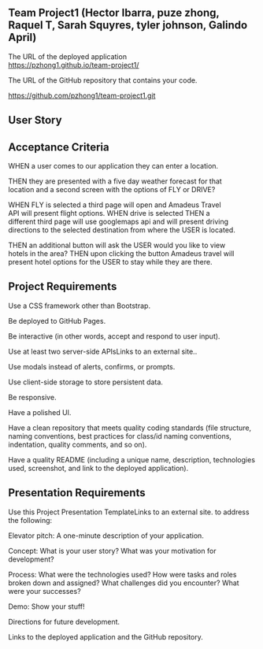  ## Team Project1 (Hector Ibarra,  puze zhong,  Raquel T,  Sarah Squyres,  tyler johnson, Galindo April)  

The URL of the deployed application  
https://pzhong1.github.io/team-project1/

The URL of the GitHub repository that contains your code.

https://github.com/pzhong1/team-project1.git

 ## User Story  



## Acceptance Criteria  
WHEN a user comes to our application they can enter a location.  

THEN they are presented with a five day weather forecast for that  
location and a second screen with the options of FLY or DRIVE?  

WHEN FLY is selected a third page will open and Amadeus Travel  
API will present flight options. WHEN drive is selected THEN a  
different third page will use googlemaps api and will present driving  
directions to the selected destination from where the USER is located. 

THEN an additional button will ask the USER would you like to view  
hotels in the area? THEN upon clicking the button Amadeus travel will  
present hotel options for the USER to stay while they are there.  


## Project Requirements
Use a CSS framework other than Bootstrap.  

Be deployed to GitHub Pages.  

Be interactive (in other words, accept and respond to user input).  

Use at least two server-side APIsLinks to an external site..  

Use modals instead of alerts, confirms, or prompts.  

Use client-side storage to store persistent data.  

Be responsive.  

Have a polished UI.  

Have a clean repository that meets quality coding standards (file structure, naming conventions, best practices for class/id naming     conventions, indentation, quality comments, and so on).  

Have a quality README (including a unique name, description, technologies used, screenshot, and link to the deployed application).  


## Presentation Requirements
Use this Project Presentation TemplateLinks to an external site.   to address the following:  

Elevator pitch: A one-minute description of your application.  

Concept: What is your user story? What was your motivation for development?  

Process: What were the technologies used? How were tasks and roles broken down and assigned? What challenges did you encounter? What were   your successes?  

Demo: Show your stuff!  

Directions for future development.  

Links to the deployed application and the GitHub repository.  

